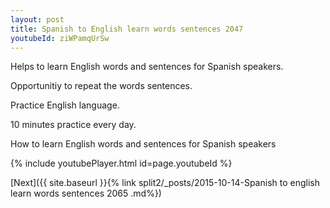 ```yaml
---
layout: post
title: Spanish to English learn words sentences 2047 
youtubeId: ziWPamqUrSw
---
```

 
 
Helps to learn English words and sentences for Spanish speakers.

Opportunitiy to repeat the words sentences. 

Practice English language. 
 
10 minutes practice every day. 
 
How to learn English words and sentences for Spanish speakers 
 
{% include youtubePlayer.html id=page.youtubeId %}
 
 
[Next]({{ site.baseurl }}{% link  split2/_posts/2015-10-14-Spanish to english learn words sentences 2065 .md%})
 

